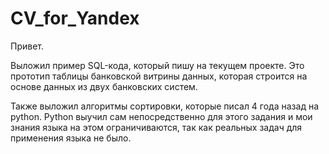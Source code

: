 # CV_for_Yandex

Привет.

Выложил пример SQL-кода, который пишу на текущем проекте.
Это прототип таблицы банковской витрины данных, которая строится на основе данных из двух банковских систем.

Также выложил алгоритмы сортировки, которые писал 4 года назад на python.
Python выучил сам непосредственно для этого задания и мои знания языка на этом ограничиваются, так как реальных задач для применения языка не было.
